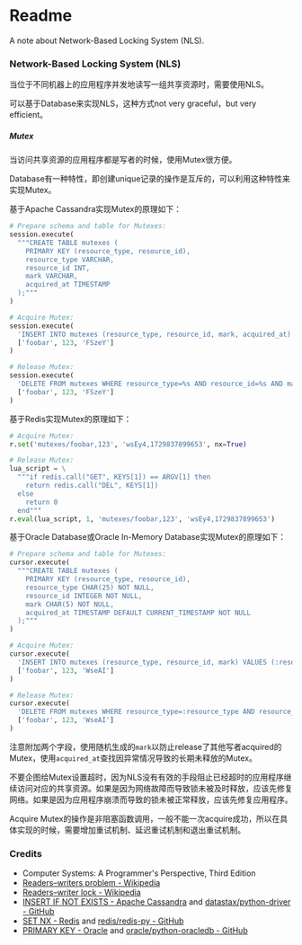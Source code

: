 # Readme
A note about Network-Based Locking System (NLS).

### Network-Based Locking System (NLS)

当位于不同机器上的应用程序并发地读写一组共享资源时，需要使用NLS。

可以基于Database来实现NLS，这种方式not very graceful，but very efficient。

##### Mutex

当访问共享资源的应用程序都是写者的时候，使用Mutex很方便。

Database有一种特性，即创建unique记录的操作是互斥的，可以利用这种特性来实现Mutex。

基于Apache Cassandra实现Mutex的原理如下：

```python
# Prepare schema and table for Mutexes:
session.execute(
  """CREATE TABLE mutexes (
    PRIMARY KEY (resource_type, resource_id),
    resource_type VARCHAR,
    resource_id INT,
    mark VARCHAR,
    acquired_at TIMESTAMP
  );"""
)
```

```python
# Acquire Mutex:
session.execute(
  'INSERT INTO mutexes (resource_type, resource_id, mark, acquired_at) VALUES (%s, %s, %s, toTimestamp(now())) IF NOT EXISTS;',
  ['foobar', 123, 'FSzeY']
)
```

```python
# Release Mutex:
session.execute(
  'DELETE FROM mutexes WHERE resource_type=%s AND resource_id=%s AND mark=%s;',
  ['foobar', 123, 'FSzeY']
)
```

基于Redis实现Mutex的原理如下：

```python
# Acquire Mutex:
r.set('mutexes/foobar,123', 'wsEy4,1729837899653', nx=True)
```

```python
# Release Mutex:
lua_script = \
  """if redis.call("GET", KEYS[1]) == ARGV[1] then
    return redis.call("DEL", KEYS[1])
  else
    return 0
  end"""
r.eval(lua_script, 1, 'mutexes/foobar,123', 'wsEy4,1729837899653')
```

基于Oracle Database或Oracle In-Memory Database实现Mutex的原理如下：

```python
# Prepare schema and table for Mutexes:
cursor.execute(
  """CREATE TABLE mutexes (
    PRIMARY KEY (resource_type, resource_id),
    resource_type CHAR(25) NOT NULL,
    resource_id INTEGER NOT NULL,
    mark CHAR(5) NOT NULL,
    acquired_at TIMESTAMP DEFAULT CURRENT_TIMESTAMP NOT NULL
  );"""
)
```

```python
# Acquire Mutex:
cursor.execute(
  'INSERT INTO mutexes (resource_type, resource_id, mark) VALUES (:resource_type, :resource_id, :mark);',
  ['foobar', 123, 'WseAI']
)
```

```python
# Release Mutex:
cursor.execute(
  'DELETE FROM mutexes WHERE resource_type=:resource_type AND resource_id=:resource_id AND mark=:mark;',
  ['foobar', 123, 'WseAI']
)
```

注意附加两个字段，使用随机生成的`mark`以防止release了其他写者acquired的Mutex，使用`acquired_at`查找因异常情况导致的长期未释放的Mutex。

不要企图给Mutex设置超时，因为NLS没有有效的手段阻止已经超时的应用程序继续访问对应的共享资源。如果是因为网络故障而导致锁未被及时释放，应该先修复网络。如果是因为应用程序崩溃而导致的锁未被正常释放，应该先修复应用程序。

Acquire Mutex的操作是非阻塞函数调用，一般不能一次acquire成功，所以在具体实现的时候，需要增加重试机制、延迟重试机制和退出重试机制。

### Credits
- Computer Systems: A Programmer's Perspective, Third Edition
- [Readers–writers problem - Wikipedia](https://en.wikipedia.org/wiki/Readers-writers_problem)
- [Readers–writer lock - Wikipedia](https://en.wikipedia.org/wiki/Readers–writer_lock)
- [INSERT IF NOT EXISTS - Apache Cassandra](https://cassandra.apache.org/doc/latest/cassandra/developing/cql/dml.html#insert-statement) and [datastax/python-driver - GitHub](https://github.com/datastax/python-driver)
- [SET NX - Redis](https://redis.io/docs/latest/commands/set/) and [redis/redis-py - GitHub](https://github.com/redis/redis-py)
- [PRIMARY KEY - Oracle](https://docs.oracle.com/en/database/oracle/oracle-database/23/sqlrf/constraint.html) and [oracle/python-oracledb - GitHub](https://github.com/oracle/python-oracledb/)
